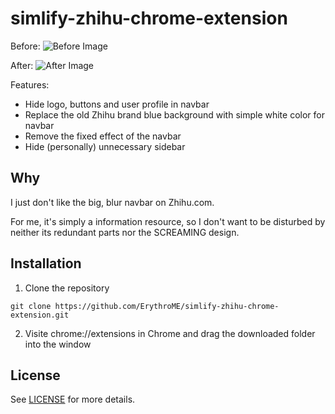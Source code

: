 # simlify-zhihu-chrome-extension

Before:
![Before Image](http://7xit9q.com1.z0.glb.clouddn.com/before_2.png)

After:
![After Image](http://7xit9q.com1.z0.glb.clouddn.com/after.png)

Features:

* Hide logo, buttons and user profile in navbar
* Replace the old Zhihu brand blue background with simple white color for navbar
* Remove the fixed effect of the navbar
* Hide (personally) unnecessary sidebar

## Why

I just don't like the big, blur navbar on Zhihu.com.

For me, it's simply a information resource, so I don't want to be disturbed by neither its redundant parts nor the SCREAMING design.

## Installation

1. Clone the repository

  ```
  git clone https://github.com/ErythroME/simlify-zhihu-chrome-extension.git
  ```
  
2. Visite chrome://extensions in Chrome and drag the downloaded folder into the window

## License

See [LICENSE](https://github.com/ErythroME/simlify-zhihu-chrome-extension/blob/master/LICENSE) for more details.
